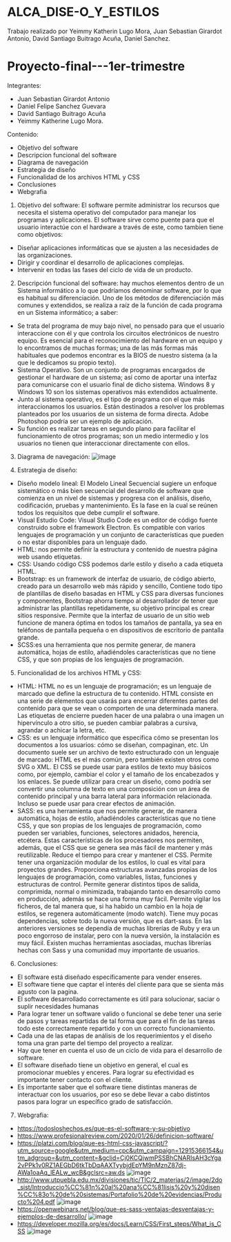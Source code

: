 # ALCA_DISE-O_Y_ESTILOS
Trabajo realizado por Yeimmy Katherin Lugo Mora, Juan Sebastian Girardot Antonio, David Santiago Buitrago Acuña, Daniel Sanchez.
# Proyecto-final---1er-trimestre 
Integrantes: 
- Juan Sebastian Girardot Antonio 
- Daniel Felipe Sanchez Guevara 
- David Santiago Buitrago Acuña
- Yeimmy Katherine Lugo Mora.
             
Contenido: 
- Objetivo del software 
- Descripcion funcional del software
- Diagrama de navegación
- Estrategia de diseño
- Funcionalidad de los archivos HTML y CSS
- Conclusiones 
- Webgrafia
           
1. Objetivo del software:
El software permite administrar los recursos que necesita el sistema operativo del computador para manejar los programas y aplicaciones. El software sirve como puente para que el usuario interactúe con el hardware a través de este, como tambien tiene como objetivos:
- Diseñar aplicaciones informáticas que se ajusten a las necesidades de las organizaciones.
- Dirigir y coordinar el desarrollo de aplicaciones complejas.
- Intervenir en todas las fases del ciclo de vida de un producto.


2. Descripción funcional del software:
hay muchos elementos dentro de un Sistema informático a lo que podríamos denominar software, por lo que es habitual su diferenciación. Uno de los métodos de diferenciación más comunes y extendidos, se realiza a raíz de la función de cada programa en un Sistema informático; a saber:

- Se trata del programa de muy bajo nivel, no pensado para que el usuario interaccione con él y que controla los circuitos electrónicos de nuestro equipo. Es esencial para el reconocimiento del hardware en un equipo y lo encontramos de muchas formas; una de las más formas más habituales que podemos encontrar es la BIOS de nuestro sistema (a la que le dedicamos su propio texto).
- Sistema Operativo. Son un conjunto de programas encargados de gestionar el hardware de un sistema; así como de aportar una interfaz para comunicarse con el usuario final de dicho sistema. Windows 8 y Windows 10 son los sistemas operativos más extendidos actualmente.
- Junto al sistema operativo, es el tipo de programa con el que más interaccionamos los usuarios. Están destinados a resolver los problemas planteados por los usuarios de un sistema de forma directa. Adobe Photoshop podría ser un ejemplo de aplicación.
- Su función es realizar tareas en segundo plano para facilitar el funcionamiento de otros programas; son un medio intermedio y los usuarios no tienen que interaccionar directamente con ellos.


3. Diagrama de navegación: ![image](https://user-images.githubusercontent.com/101753244/164071297-b4c39a10-8cd3-40eb-bf11-9dcac3350917.png)




4. Estrategia de diseño:
- Diseño modelo lineal: El Modelo Lineal Secuencial sugiere un enfoque sistemático o más bien secuencial del desarrollo de software que comienza en un nivel de sistemas y progresa con el análisis, diseño, codificación, pruebas y mantenimiento. Es la fase en la cual se reúnen todos los requisitos que debe cumplir el software.
- Visual Estudio Code: Visual Studio Code es un editor de código fuente construido sobre el framework Electron. Es compatible con varios lenguajes de programación y un conjunto de características que pueden o no estar disponibles para un lenguaje dado.
- HTML: nos permite definir la estructura y contenido de nuestra página web usando etiquetas.
- CSS: Usando código CSS podemos darle estilo y diseño a cada etiqueta HTML. 
- Bootstrap: es un framework de interfaz de usuario, de código abierto, creado para un desarrollo web más rápido y sencillo, Contiene todo tipo de plantillas de diseño basadas en HTML y CSS para diversas funciones y componentes, Bootstrap ahorra tiempo al desarrollador de tener que administrar las plantillas repetidamente, su objetivo principal es crear sitios responsive. Permite que la interfaz de usuario de un sitio web funcione de manera óptima en todos los tamaños de pantalla, ya sea en teléfonos de pantalla pequeña o en dispositivos de escritorio de pantalla grande.
- SCSS:es una herramienta que nos permite generar, de manera automática, hojas de estilo, añadiéndoles características que no tiene CSS, y que son propias de los lenguajes de programación.


5. Funcionalidad de los archivos HTML y CSS:
- HTML: HTML no es un lenguaje de programación; es un lenguaje de marcado que define la estructura de tu contenido. HTML consiste en una serie de elementos que usarás para encerrar diferentes partes del contenido para que se vean o comporten de una determinada manera. Las etiquetas de encierre pueden hacer de una palabra o una imagen un hipervínculo a otro sitio, se pueden cambiar palabras a cursiva, agrandar o achicar la letra, etc.
- CSS: es un lenguaje informático que especifica cómo se presentan los documentos a los usuarios: cómo se diseñan, compaginan, etc.
Un documento suele ser un archivo de texto estructurado con un lenguaje de marcado: HTML es el más común, pero también existen otros como SVG o XML. El CSS se puede usar para estilos de texto muy básicos como, por ejemplo, cambiar el color y el tamaño de los encabezados y los enlaces. Se puede utilizar para crear un diseño, como podría ser convertir una columna de texto en una composición con un área de contenido principal y una barra lateral para información relacionada. Incluso se puede usar para crear efectos de animación.
- SASS: es una herramienta que nos permite generar, de manera automática, hojas de estilo, añadiéndoles características que no tiene CSS, y que son propias de los lenguajes de programación, como pueden ser variables, funciones, selectores anidados, herencia, etcétera. Estas características de los procesadores nos permiten, además, que el CSS que se genera sea más fácil de mantener y más reutilizable.
Reduce el tiempo para crear y mantener el CSS.
 Permite tener una organización modular de los estilos, lo cual es vital para proyectos grandes.
 Proporciona estructuras avanzadas propias de los lenguajes de programación, como variables, listas, funciones y estructuras de control.
 Permite generar distintos tipos de salida, comprimida, normal o minimizada, trabajando tanto en desarrollo como en producción, además se hace una forma muy fácil.
 Permite vigilar los ficheros, de tal manera que, si ha habido un cambio en la hoja de estilos, se regenera automáticamente (modo watch).
 Tiene muy pocas dependencias, sobre todo la nueva versión, que es dart-sass. En las anteriores versiones se dependía de muchas librerías de Ruby y era un poco engorroso de instalar, pero con la nueva versión, la instalación es muy fácil.
 Existen muchas herramientas asociadas, muchas librerías hechas con Sass y una comunidad muy importante de usuarios.
 
6. Conclusiones:
- El software está diseñado específicamente para vender enseres.
- El software tiene que captar el interés del cliente para que se sienta más agusto con la pagina.
- El software desarrollado correctamente es útil para solucionar, saciar o suplir necesidades humanas
- Para lograr tener un software valido o funcional se debe tener una serie de pasos y tareas repartidas de tal forma que para el fin de las tareas todo este correctamente repartido y con un correcto funcionamiento.
- Cada una de las etapas de análisis de los requerimientos y el diseño toma una gran parte del tiempo del proyecto a realizar.
- Hay que tener en cuenta el uso de un ciclo de vida para el desarrollo de software.
- El software diseñado tiene un objetivo en general, el cual es promocionar muebles y enceres. Para lograr su efectividad es importante tener contacto con el cliente.
- Es importante saber que el software tiene distintas maneras de interactuar con los usuarios, por eso se debe llevar a cabo distintos pasos para lograr un específico grado de satisfacción.

7. Webgrafia:

- https://todosloshechos.es/que-es-el-software-y-su-objetivo
- https://www.profesionalreview.com/2020/01/26/definicion-software/
- https://platzi.com/blog/que-es-html-css-javascript/?utm_source=google&utm_medium=cpc&utm_campaign=12915366154&utm_adgroup=&utm_content=&gclid=Cj0KCQjwmPSSBhCNARIsAH3cYga2vPPk1v0RZ1AEGbD6tkTbDqAAXTyybjdEpYM9nMznZ87dj-AWa1oaAq_lEALw_wcB&gclsrc=aw.ds
![image](https://user-images.githubusercontent.com/101755814/163896923-75b19646-bcbe-49ba-80ae-eff731d7959e.png)
- http://www.utpuebla.edu.mx/divisiones/tic/TIC/2_materias/2/image/2do_sist/Introduccio%CC%81n%20al%20ana%CC%81lisis%20y%20disen%CC%83o%20de%20sistemas/Portafolio%20de%20evidencias/Producto%204.pdf
![image](https://user-images.githubusercontent.com/101755814/163896941-6a53188c-2f6d-4dc8-a56a-a0342aeb902f.png)
- https://openwebinars.net/blog/que-es-sass-ventajas-desventajas-y-ejemplos-de-desarrollo/
![image](https://user-images.githubusercontent.com/101755814/163896955-85ca1d97-0472-4497-8c33-2159ca9a648d.png)
- https://developer.mozilla.org/es/docs/Learn/CSS/First_steps/What_is_CSS
![image](https://user-images.githubusercontent.com/101755814/163896974-64419c47-da46-4123-ac8c-01fb1627fab4.png)
